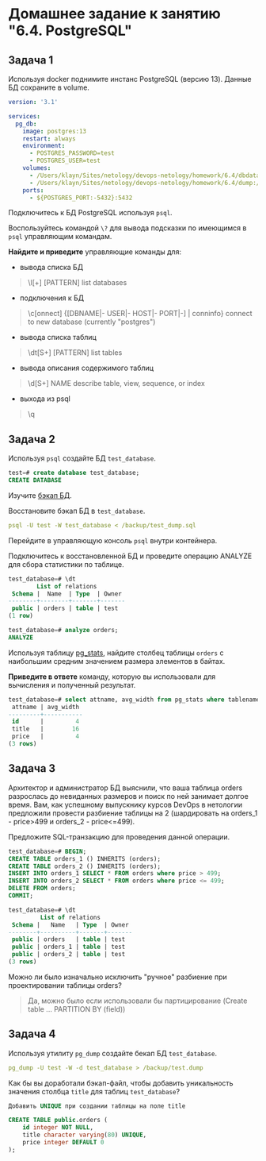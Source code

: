 # Домашнее задание к занятию "6.4. PostgreSQL"

## Задача 1

Используя docker поднимите инстанс PostgreSQL (версию 13). Данные БД сохраните в volume.

```yaml
version: '3.1'

services:
  pg_db:
    image: postgres:13
    restart: always
    environment:
      - POSTGRES_PASSWORD=test
      - POSTGRES_USER=test
    volumes:
      - /Users/klayn/Sites/netology/devops-netology/homework/6.4/dbdata:/var/lib/postgresql/data
      - /Users/klayn/Sites/netology/devops-netology/homework/6.4/dump:/backup
    ports:
      - ${POSTGRES_PORT:-5432}:5432
```

Подключитесь к БД PostgreSQL используя `psql`.

Воспользуйтесь командой `\?` для вывода подсказки по имеющимся в `psql` управляющим командам.

**Найдите и приведите** управляющие команды для:
- вывода списка БД
>   \l[+]   [PATTERN]      list databases
- подключения к БД
> \c[onnect] {[DBNAME|- USER|- HOST|- PORT|-] | conninfo} connect to new database (currently "postgres")
- вывода списка таблиц
> \dt[S+] [PATTERN]      list tables
- вывода описания содержимого таблиц
>  \d[S+]  NAME           describe table, view, sequence, or index
- выхода из psql
> \q

## Задача 2

Используя `psql` создайте БД `test_database`.

```sql
test=# create database test_database;
CREATE DATABASE
```

Изучите [бэкап БД](https://github.com/netology-code/virt-homeworks/tree/master/06-db-04-postgresql/test_data).

Восстановите бэкап БД в `test_database`.

```yaml
psql -U test -W test_database < /backup/test_dump.sql
```

Перейдите в управляющую консоль `psql` внутри контейнера.

Подключитесь к восстановленной БД и проведите операцию ANALYZE для сбора статистики по таблице.

```sql
test_database=# \dt
        List of relations
 Schema |  Name  | Type  | Owner 
--------+--------+-------+-------
 public | orders | table | test
(1 row)

test_database=# analyze orders;
ANALYZE
```

Используя таблицу [pg_stats](https://postgrespro.ru/docs/postgresql/12/view-pg-stats), найдите столбец таблицы `orders` 
с наибольшим средним значением размера элементов в байтах.

**Приведите в ответе** команду, которую вы использовали для вычисления и полученный результат.

```sql
test_database=# select attname, avg_width from pg_stats where tablename = 'orders';
 attname | avg_width 
---------+-----------
 id      |         4
 title   |        16
 price   |         4
(3 rows)
```

## Задача 3

Архитектор и администратор БД выяснили, что ваша таблица orders разрослась до невиданных размеров и
поиск по ней занимает долгое время. Вам, как успешному выпускнику курсов DevOps в нетологии предложили
провести разбиение таблицы на 2 (шардировать на orders_1 - price>499 и orders_2 - price<=499).

Предложите SQL-транзакцию для проведения данной операции.

```sql
test_database=# BEGIN;
CREATE TABLE orders_1 () INHERITS (orders);
CREATE TABLE orders_2 () INHERITS (orders);
INSERT INTO orders_1 SELECT * FROM orders where price > 499;
INSERT INTO orders_2 SELECT * FROM orders where price <= 499;
DELETE FROM orders;
COMMIT;

test_database=# \dt
         List of relations
 Schema |   Name   | Type  | Owner 
--------+----------+-------+-------
 public | orders   | table | test
 public | orders_1 | table | test
 public | orders_2 | table | test
(3 rows)

```

Можно ли было изначально исключить "ручное" разбиение при проектировании таблицы orders?

> Да, можно было если использовали бы партицирование (Create table ... PARTITION BY (field))

## Задача 4

Используя утилиту `pg_dump` создайте бекап БД `test_database`.

```yaml
pg_dump -U test -W -d test_database > /backup/test.dump
```

Как бы вы доработали бэкап-файл, чтобы добавить уникальность значения столбца `title` для таблиц `test_database`?

```sql
Добавить UNIQUE при создании таблицы на поле title

CREATE TABLE public.orders (
    id integer NOT NULL,
    title character varying(80) UNIQUE,
    price integer DEFAULT 0
);
```